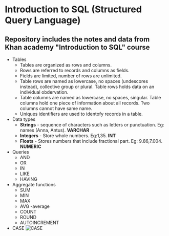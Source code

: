 # Introduction to SQL (Structured Query Language)

## Repository includes the notes and data from Khan academy "Introduction to SQL" course

- Tables
    - Tables are organized as rows and columns.
    - Rows are referred to records and columns as fields.
    - Fields are limited, number of rows are unlimited.
    - Table rows are named as lowercase, no spaces (undescores instead), collective group or plural. Table rows holds data on an individual obdervation.
    - Table columns are named as lowercase, no spaces, singular. Table columns hold one piece of information about all records. Two columns cannot have same name.
    - Uniques identifiers are used to identofy records in a table.
- Data types
    - **Strings** - sequence of characters such as letters or punctuation. Eg: names (Anna, Antus). **VARCHAR**
    - **Integers** - Store whole numbers. Eg:1,35. **INT**
    - **Floats** - Stores numbers that include fractional part. Eg: 9.86,7.004. **NUMERIC**
- Queries
    - AND
    - OR
    - IN
    - LIKE
    - HAVING
- Aggregate functions
    - SUM
    - MIN
    - MAX
    - AVG -average
    - COUNT
    - ROUND
    - AUTOINCREMENT
- CASE
![CASE](https://github.com/user-attachments/assets/be66d6cd-66fe-45de-9b8b-384cdb61ce1e)
